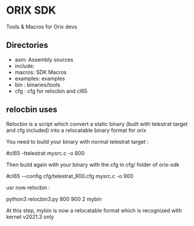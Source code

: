 # ORIX SDK
Tools & Macros for Orix devs

## Directories
- asm: Assembly sources
- include:
- macros: SDK Macros
- examples: examples
- bin : binaries/tools
- cfg : cfg for relocbin and cl65

## relocbin uses

Relocbin is a script which convert a static binary (built with telestrat target and cfg included) into a relocatable binary format for orix

You need to build your binary with normal telestrat target : 

#cl65 -ttelestrat mysrc.c -o 800

Then build again with your binary with the cfg in cfg/ folder of orix-sdk

#cl65 --config cfg/telestrat_900.cfg mysrc.c -o 900

usr now relocbin :

python3 relocbin3.py 800 900 2 mybin

At this step, mybin is now a relocatable format which is recognized with kernel v2021.3 only
